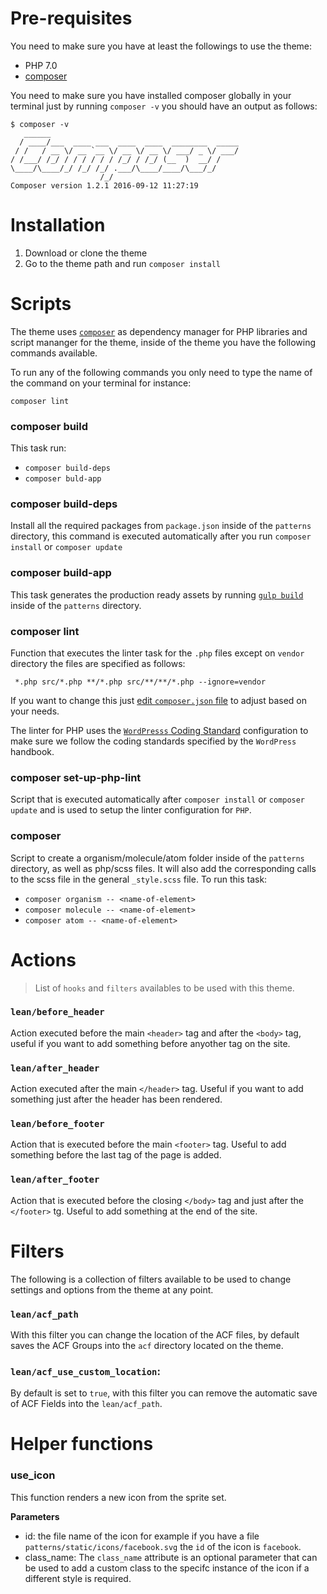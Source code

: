 # Pre-requisites

You need to make sure you have at least the followings to use the theme:

- PHP 7.0
- [composer](https://getcomposer.org/doc/00-intro.md)

You need to make sure you have installed composer globally in your terminal just by running 
`composer -v` you should have an output as follows: 

```
$ composer -v
   ______
  / ____/___  ____ ___  ____  ____  ________  _____
 / /   / __ \/ __ `__ \/ __ \/ __ \/ ___/ _ \/ ___/
/ /___/ /_/ / / / / / / /_/ / /_/ (__  )  __/ /
\____/\____/_/ /_/ /_/ .___/\____/____/\___/_/
                    /_/
Composer version 1.2.1 2016-09-12 11:27:19
```

# Installation

1. Download or clone the theme
2. Go to the theme path and run `composer install`

# Scripts

The theme uses [`composer`](https://getcomposer.org/doc/00-intro.md) as dependency manager for PHP
libraries and script mananger for the theme, inside of the theme you have the following commands
available.

To run any of the following commands you only need to type the name of the command on your terminal
for instance: 

```
composer lint
```

### composer build

This task run: 

- `composer build-deps`
- `composer buld-app`

### composer build-deps

Install all the required packages from `package.json` inside of the `patterns`
directory, this command is executed automatically after you run `composer install` or `composer
update`

### composer build-app

This task generates the production ready assets by running [`gulp build`](patterns#gulp-build) 
inside of the `patterns` directory.

### composer lint

Function that executes the linter task for the `.php` files except on `vendor` directory the files
are specified as follows: 

```
 *.php src/*.php **/*.php src/**/**/*.php --ignore=vendor
```

If you want to change this just [edit `composer.json` file](composer.json#L52) to adjust based on your needs. 

The linter for PHP uses the [`WordPresss` Coding Standard](https://github.com/WordPress-Coding-Standards/WordPress-Coding-Standards) 
configuration to make sure we follow the coding standards specified by the `WordPress` handbook.

### composer set-up-php-lint

Script that is executed automatically after `composer install` or `composer update` and is used to
setup the linter configuration for `PHP`.

### composer <task to create Pattern>

Script to create a organism/molecule/atom folder inside of the `patterns` directory, as well as php/scss files. It will also add the corresponding calls to the scss file in the general `_style.scss` file. To run this task:
- `composer organism -- <name-of-element>`
- `composer molecule -- <name-of-element>`
- `composer atom -- <name-of-element>`


# Actions

> List of `hooks` and `filters` availables to be used with this theme.

### `lean/before_header`

Action executed before the main `<header>` tag and after the `<body>` tag, useful
if you want to add something before anyother tag on the site.

### `lean/after_header`

Action executed after the main `</header>` tag. Useful if you want to add something
just after the header has been rendered.

### `lean/before_footer`

Action that is executed before the main `<footer>` tag. Useful to add something 
before the last tag of the page is added.

### `lean/after_footer`

Action that is executed before the closing `</body>` tag and just after the 
`</footer>` tg. Useful to add something at the end of the site.

# Filters

The following is a collection of filters available to be used to change settings
and options from the theme at any point.

### `lean/acf_path`

With this filter you can change the location of the ACF files, by default saves 
the ACF Groups into the `acf` directory located on the theme.

### `lean/acf_use_custom_location`:

By default is set to `true`, with this filter you can remove the automatic 
save of ACF Fields into the `lean/acf_path`.

# Helper functions

### use_icon

This function renders a new icon from the sprite set.

**Parameters**

- id: the file name of the icon for example if you have a file 
`patterns/static/icons/facebook.svg` the `id` of the icon is `facebook`.
- class_name: The `class_name` attribute is an optional parameter that can be 
used to add a custom class to the specifc instance of the icon if a different 
style is required.

